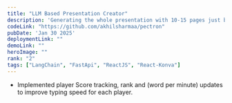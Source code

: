 ```yaml
---
title: "LLM Based Presentation Creator"
description: 'Generating the whole presentation with 10-15 pages just by giving title of the topic.'
codeLink: "https://github.com/akhilsharmaa/pectron"
pubDate: 'Jan 30 2025'
deploymentLink: ""
demoLink: ""
heroImage: ""
rank: "2"
tags: ["LangChain", "FastApi", "ReactJS", "React-Konva"] 
---
```


- Implemented player Score tracking, rank and (word per minute) updates to improve typing speed for each player.